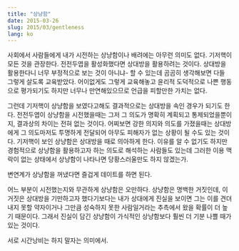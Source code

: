 ```yaml
---
title: "상냥함"
date: 2015-03-26
slug: 2015/03/gentleness
lang: ko
---
```


사회에서 사람들에게 내가 시전하는 상냥함이나 배려에는 아무런 의미도 없다. 기저핵이 모든 것을 관장한다. 전전두엽을 활성화했다면 상대방을 활용하려는 것이다. 상대방을 활용한다니 너무 부정적으로 보는 것이 아니냐- 할 수 있는데 곰곰히 생각해보면 다들 그렇게 살도록 교육받았다. 어이없게도 그렇게 교육해놓고 윤리적 도덕적으로 나쁜 행동으로 평가되기도 하지만 너무나 만연해있으므로 언급을 피할만한 가치는 없다.

그런데 기저핵이 상냥함을 보였다고해도 결과적으로는 상대방을 속인 경우가 되기도 한다. 전전두엽이 상냥함을 시전했을때는 그저 그 의도가 명확히 계획되고 통제되었을뿐이지, 결과상의 차이는 전혀 없는 것이다. 어찌보면 강한 의지와 의도를 가졌을때는 상대방에게 그 의도마저도 투명하게 전달되어 아무도 피해자가 없는 상황이 될 수도 있는 것이다. 기저핵이 보인 상냥함은 상대방을 때로 의아하게 한다. 이유를 알 수 없기도 하지만 경험적으로 상냥함을 활용하고자 하는 의도로 해석하는 사람들도 있는데 그러한 이용 맥락이 없는 상태에서 상냥함이 나타나면 당황스러울만도 하지 않겠는가.

변연계가 상냥함을 꺼냈다면 즐겁게 데이트를 하면 된다.

어느 부분이 시전했는지와 무관하게 상냥함은 오만하다. 상냥함은 명백한 거짓인데, 이 거짓은 상대방을 기만하고자 했다기보다는 내가 상대에게 진실을 보이면 그는 이를 견뎌내지 못할 약자이거나 그만큼 성숙하지 못한 사람일거라는 추측에서 왔을 확률이 더 높기 때문이다. 그래서 진실이 담긴 상냥함이 가식적인 상냥함보다 훨씬 더 기분 나쁠 때가 있는 것이다.

서로 시간낭비는 하지 말자는 의미에서.